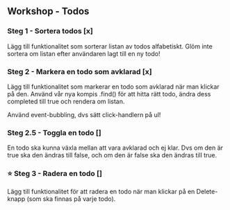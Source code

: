 ## Workshop - Todos
 
### Steg 1 - Sortera todos [x]
Lägg till funktionalitet som sorterar listan av todos alfabetiskt.
Glöm inte sortera om listan efter användaren lagt till en ny todo!
 
### Steg 2 - Markera en todo som avklarad [x]
Lägg till funktionalitet som markerar en todo som avklarad när man klickar på den. 
Använd vår nya kompis .find() för att hitta rätt todo, ändra dess completed till true och rendera om listan.
 
Använd event-bubbling, dvs sätt click-handlern på ul!
 
### Steg 2.5 - Toggla en todo []
En todo ska kunna växla mellan att vara avklarad och ej klar. 
Dvs om den är true ska den ändras till false, och om den är false ska den ändras till true.
 
### ⭐️ Steg 3 - Radera en todo []
Lägg till funktionalitet för att radera en todo 
när man klickar på en Delete-knapp (som ska finnas på varje todo).